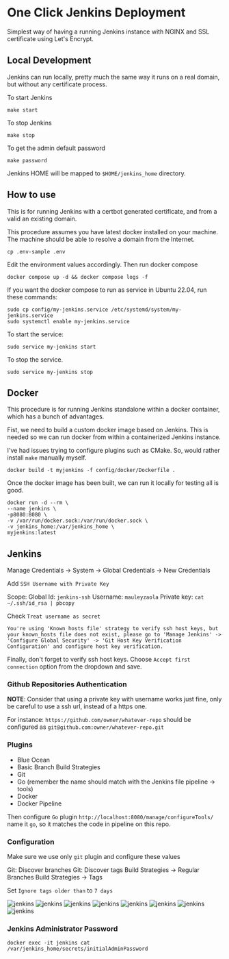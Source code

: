 # One Click Jenkins Deployment

Simplest way of having a running Jenkins instance with NGINX and SSL certificate using Let's Encrypt.

## Local Development

Jenkins can run locally, pretty much the same way it runs on a real domain, but without any certificate process.

To start Jenkins

```
make start
```

To stop Jenkins

```
make stop
```

To get the admin default password

```
make password
```

Jenkins HOME will be mapped to `$HOME/jenkins_home` directory.

## How to use

This is for running Jenkins with a certbot generated certificate, and from a valid an existing domain.

This procedure assumes you have latest docker installed on your machine. The machine should be able to resolve a domain from the Internet.

```
cp .env-sample .env
```

Edit the environment values accordingly. Then run docker compose

```
docker compose up -d && docker compose logs -f
```

If you want the docker compose to run as service in Ubuntu 22.04, run these commands:

```
sudo cp config/my-jenkins.service /etc/systemd/system/my-jenkins.service
sudo systemctl enable my-jenkins.service
```

To start the service:

```
sudo service my-jenkins start
```

To stop the service.

```
sudo service my-jenkins stop
```

## Docker

This procedure is for running Jenkins standalone within a docker container, which has a bunch of advantages.

Fist, we need to build a custom docker image based on Jenkins. This is needed so we can run docker from within a containerized Jenkins instance.

I've had issues trying to configure plugins such as CMake. So, would rather install `make` manually myself.

```
docker build -t myjenkins -f config/docker/Dockerfile .
```

Once the docker image has been built, we can run it locally for testing all is good.

```
docker run -d --rm \
--name jenkins \
-p8080:8080 \
-v /var/run/docker.sock:/var/run/docker.sock \
-v jenkins_home:/var/jenkins_home \
myjenkins:latest
```

## Jenkins

Manage Credentials -> System -> Global Credentials -> New Credentials

Add `SSH Username with Private Key`

Scope: Global
Id: `jenkins-ssh`
Username: `mauleyzaola`
Private key: `cat ~/.ssh/id_rsa | pbcopy`

Check `Treat username as secret`

```
You're using 'Known hosts file' strategy to verify ssh host keys, but your known_hosts file does not exist, please go to 'Manage Jenkins' -> 'Configure Global Security' -> 'Git Host Key Verification Configuration' and configure host key verification.
```
Finally, don't forget to verify ssh host keys. Choose `Accept first connection` option from the dropdown and save.

### Github Repositories Authentication

**NOTE**: Consider that using a private key with username works just fine, only be careful to use a ssh url, instead of a https one.

For instance: `https://github.com/owner/whatever-repo` should be configured as `git@github.com:owner/whatever-repo.git`

### Plugins

* Blue Ocean
* Basic Branch Build Strategies
* Git
* Go (remember the name should match with the Jenkins file pipeline -> tools)
* Docker
* Docker Pipeline

Then configure `Go` plugin `http://localhost:8080/manage/configureTools/` name it `go`, so it matches the code in pipeline on this repo.

### Configuration

Make sure we use only `git` plugin and configure these values

Git: Discover branches
Git: Discover tags
Build Strategies -> Regular Branches
Build Strategies -> Tags

Set `Ignore tags older than` to `7 days`

![jenkins](assets/jenkins01.png)
![jenkins](assets/jenkins02.png)
![jenkins](assets/jenkins03.png)
![jenkins](assets/jenkins04.png)
![jenkins](assets/jenkins05.png)
![jenkins](assets/jenkins06.png)
![jenkins](assets/jenkins07.png)
![jenkins](assets/jenkins08.jpg)

### Jenkins Administrator Password

```
docker exec -it jenkins cat /var/jenkins_home/secrets/initialAdminPassword
```